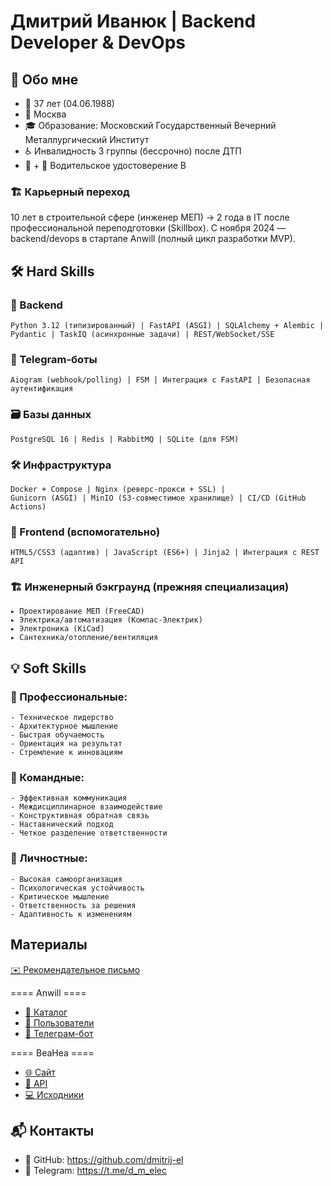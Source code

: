 # Дмитрий Иванюк | Backend Developer & DevOps

## 👋 Обо мне
- 🎂 37 лет (04.06.1988)
- 📍 Москва
- 🎓 Образование: Московский Государственный Вечерний Металлургический Институт
- ♿ Инвалидность 3 группы (бессрочно) после ДТП
- 🚗 + 📜 Водительское удостоверение B

### 🏗️ Карьерный переход
10 лет в строительной сфере (инженер МЕП) → 2 года в IT после профессиональной переподготовки (Skillbox). С ноября 2024 — backend/devops в стартапе Anwill (полный цикл разработки MVP).

## 🛠️ Hard Skills

### 🔧 Backend
```
Python 3.12 (типизированный) | FastAPI (ASGI) | SQLAlchemy + Alembic | 
Pydantic | TaskIQ (асинхронные задачи) | REST/WebSocket/SSE
```

### 🤖 Telegram-боты

```
Aiogram (webhook/polling) | FSM | Интеграция с FastAPI | Безопасная аутентификация
```

### 🗃️ Базы данных

```
PostgreSQL 16 | Redis | RabbitMQ | SQLite (для FSM)
```

### 🛠️ Инфраструктура

```
Docker + Compose | Nginx (реверс-прокси + SSL) | 
Gunicorn (ASGI) | MinIO (S3-совместимое хранилище) | CI/CD (GitHub Actions)
```

### 🎨 Frontend (вспомогательно)
```
HTML5/CSS3 (адаптив) | JavaScript (ES6+) | Jinja2 | Интеграция с REST API
```

### 🏗️ Инженерный бэкграунд (прежняя специализация)
```
▸ Проектирование МЕП (FreeCAD)
▸ Электрика/автоматизация (Компас-Электрик) 
▸ Электроника (KiCad)
▸ Сантехника/отопление/вентиляция
```

## 💡 Soft Skills

### 🚀 Профессиональные:
```
- Техническое лидерство
- Архитектурное мышление
- Быстрая обучаемость
- Ориентация на результат
- Стремление к инновациям
```


### 👥 Командные:
```
- Эффективная коммуникация
- Междисциплинарное взаимодействие
- Конструктивная обратная связь
- Наставнический подход
- Четкое разделение ответственности
```


### 🧠 Личностные:
```
- Высокая самоорганизация
- Психологическая устойчивость
- Критическое мышление
- Ответственность за решения
- Адаптивность к изменениям
```


## Материалы

[✉️ Рекомендательное письмо](https://beahea.ru/static/characteristic_from_Aleksey.pdf)

==== Anwill ====
- [📂 Каталог](https://api.anwill.fun/catalog/docs)
- [👤 Пользователи](https://api.anwill.fun/docs)  
- [🤖 Телеграм-бот](https://tb.anwill.fun/docs)

==== BeaHea ====
- [🌐 Сайт](https://beahea.ru)
- [🔌 API](https://beahea.ru/api/docs)
- [💻 Исходники](https://beahea.ru/api/info/docs)


## 📬 Контакты

- 🔗 GitHub:     https://github.com/dmitrij-el
- 📱 Telegram:   https://t.me/d_m_elec

